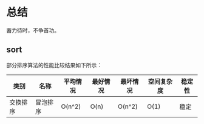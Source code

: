# 总结

蓄力待时，不争首功。

## sort

部分排序算法的性能比较结果如下所示：

|类别|名称|平均情况|最好情况|最坏情况|空间复杂度|稳定性|
|--|--|--|--|--|--|--|
|交换排序|冒泡排序|O(n^2)|O(n)|O(n^2)|O(1)|稳定|
